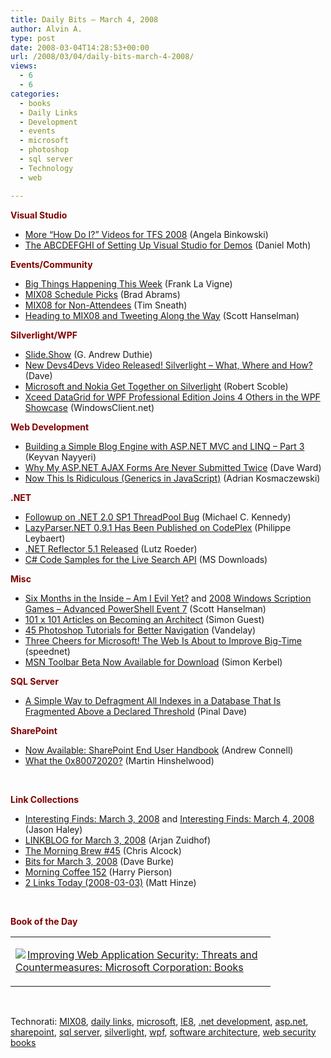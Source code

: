 ```yaml
---
title: Daily Bits – March 4, 2008
author: Alvin A.
type: post
date: 2008-03-04T14:28:53+00:00
url: /2008/03/04/daily-bits-march-4-2008/
views:
  - 6
  - 6
categories:
  - books
  - Daily Links
  - Development
  - events
  - microsoft
  - photoshop
  - sql server
  - Technology
  - web

---
```

**<font color="#800000">Visual Studio</font>**

  * [More &#8220;How Do I?&#8221; Videos for TFS 2008][1] (Angela Binkowski)
  * [The ABCDEFGHI of Setting Up Visual Studio for Demos][2] (Daniel Moth)

**<font color="#800000">Events/Community</font>**

  * [Big Things Happening This Week][3] (Frank La Vigne)
  * [MIX08 Schedule Picks][4] (Brad Abrams)
  * [MIX08 for Non-Attendees][5] (Tim Sneath)
  * [Heading to MIX08 and Tweeting Along the Way][6] (Scott Hanselman)

**<font color="#800000">Silverlight/WPF</font>**

  * [Slide.Show][7] (G. Andrew Duthie)
  * [New Devs4Devs Video Released! Silverlight &#8211; What, Where and How?][8] (Dave)
  * [Microsoft and Nokia Get Together on Silverlight][9] (Robert Scoble)
  * [Xceed DataGrid for WPF Professional Edition Joins 4 Others in the WPF Showcase][10] (WindowsClient.net)

**<font color="#800000">Web Development</font>**

  * [Building a Simple Blog Engine with ASP.NET MVC and LINQ &#8211; Part 3][11] (Keyvan Nayyeri)
  * [Why My ASP.NET AJAX Forms Are Never Submitted Twice][12] (Dave Ward)
  * [Now This Is Ridiculous (Generics in JavaScript)][13] (Adrian Kosmaczewski)

**<font color="#800000">.NET</font>**

  * [Followup on .NET 2.0 SP1 ThreadPool Bug][14] (Michael C. Kennedy)
  * [LazyParser.NET 0.9.1 Has Been Published on CodePlex][15] (Philippe Leybaert)
  * [.NET Reflector 5.1 Released][16] (Lutz Roeder)
  * [C# Code Samples for the Live Search API][17] (MS Downloads)

**<font color="#800000">Misc</font>**

  * [Six Months in the Inside &#8211; Am I Evil Yet?][18] and [2008 Windows Scription Games &#8211; Advanced PowerShell Event 7][19] (Scott Hanselman)
  * [101 x 101 Articles on Becoming an Architect][20] (Simon Guest)
  * [45 Photoshop Tutorials for Better Navigation][21] (Vandelay)
  * [Three Cheers for Microsoft! The Web Is About to Improve Big-Time][22] (speednet)
  * [MSN Toolbar Beta Now Available for Download][23] (Simon Kerbel)

**<font color="#800000">SQL Server</font>**

  * [A Simple Way to Defragment All Indexes in a Database That Is Fragmented Above a Declared Threshold][24] (Pinal Dave)

**<font color="#800000">SharePoint</font>**

  * [Now Available: SharePoint End User Handbook][25] (Andrew Connell)
  * [What the 0x80072020?][26] (Martin Hinshelwood)

&nbsp;

**<font color="#800000">Link Collections</font>**

  * [Interesting Finds: March 3, 2008][27] and [Interesting Finds: March 4, 2008][28] (Jason Haley)
  * [LINKBLOG for March 3, 2008][29] (Arjan Zuidhof)
  * [The Morning Brew #45][30] (Chris Alcock)
  * [Bits for March 3, 2008][31] (Dave Burke)
  * [Morning Coffee 152][32] (Harry Pierson)
  * [2 Links Today (2008-03-03)][33] (Matt Hinze)

&nbsp;

**<font color="#800000">Book of the Day</font>**

<div class="wlWriterSmartContent" id="scid:7dc1bd33-94bd-46fd-a20b-0131235bcd47:91f74038-11c4-45f5-88f7-878ed7781ae0" style="padding-right: 0px; display: inline; padding-left: 0px; float: none; padding-bottom: 0px; margin: 0px; padding-top: 0px">
  <table cellspacing="0" cellpadding="2" width="400" border="0" unselectable="on">
    <tr>
      <td valign="top" width="400">
        <p>
          <a title="Improving Web Application Security: Threats and Countermeasures: Microsoft Corporation: Books" href="http://www.amazon.com/exec/obidos/ASIN/0735618429/alvinashcraft-20"><img data-recalc-dims="1" decoding="async" src="https://i0.wp.com/images.amazon.com/images/P/0735618429.01.MZZZZZZZ.jpg?w=660" border="0" align="left" style="float:left" />Improving Web Application Security: Threats and Countermeasures: Microsoft Corporation: Books</a>
        </p>
      </td>
    </tr>
  </table>
</div>

&nbsp;

<div class="wlWriterSmartContent" id="scid:C16BAC14-9A3D-4c50-9394-FBFEF7A93539:c8e0ec78-0ffb-4892-974f-2b98394b261c" style="padding-right: 0px; display: inline; padding-left: 0px; padding-bottom: 0px; margin: 0px; padding-top: 0px">
  <!--dotnetkickit-->
</div>

<div class="wlWriterSmartContent" id="scid:d7bf807d-7bb0-458a-811f-90c51817d5c2:48fcf6a5-5fc4-4837-9c0a-be7cc056179c" style="padding-right: 0px; display: inline; padding-left: 0px; padding-bottom: 0px; margin: 0px; padding-top: 0px">
  <p>
    <span class="TagSite">Technorati:</span> <a href="http://technorati.com/tag/MIX08" rel="tag" class="tag">MIX08</a>, <a href="http://technorati.com/tag/daily+links" rel="tag" class="tag">daily links</a>, <a href="http://technorati.com/tag/microsoft" rel="tag" class="tag">microsoft</a>, <a href="http://technorati.com/tag/IE8" rel="tag" class="tag">IE8</a>, <a href="http://technorati.com/tag/.net+development" rel="tag" class="tag">.net development</a>, <a href="http://technorati.com/tag/asp.net" rel="tag" class="tag">asp.net</a>, <a href="http://technorati.com/tag/sharepoint" rel="tag" class="tag">sharepoint</a>, <a href="http://technorati.com/tag/sql+server" rel="tag" class="tag">sql server</a>, <a href="http://technorati.com/tag/silverlight" rel="tag" class="tag">silverlight</a>, <a href="http://technorati.com/tag/wpf" rel="tag" class="tag">wpf</a>, <a href="http://technorati.com/tag/software+architecture" rel="tag" class="tag">software architecture</a>, <a href="http://technorati.com/tag/web+security+books" rel="tag" class="tag">web security books</a><br /><!-- StartInsertedTags: MIX08, daily links, microsoft, IE8, .net development, asp.net, sharepoint, sql server, silverlight, wpf, software architecture, web security books :EndInsertedTags -->
  </p>
</div>

 [1]: http://blogs.msdn.com/angelab/archive/2008/03/03/more-how-do-i-videos-for-tfs-2008.aspx
 [2]: http://www.danielmoth.com/Blog/2008/03/abcdefghi-of-setting-up-visual-studio.html
 [3]: http://franksworld.com/blog/archive/2008/03/03/7980.aspx
 [4]: http://blogs.msdn.com/brada/archive/2008/03/03/mix-08-schedule-picks.aspx
 [5]: http://blogs.msdn.com/tims/archive/2008/03/03/mix08-for-non-attendees.aspx
 [6]: http://www.hanselman.com/blog/HeadingToMix08AndTweetingAlongTheWay.aspx
 [7]: http://blogs.msdn.com/gduthie/archive/2008/03/03/slide-show.aspx
 [8]: http://blogs.msdn.com/davedev/archive/2008/03/03/new-devs4devs-video-released-silverlight-what-where-and-how.aspx
 [9]: http://scobleizer.com/2008/03/04/microsoft-and-nokia-get-together-on-silverlight/
 [10]: http://windowsclient.net/blogs/featurednews/archive/2008/03/03/xceed-datagrid-for-wpf-professional-edition-joins-4-others-in-the-wpf-showcase.aspx
 [11]: http://nayyeri.net/blog/building-a-simple-blog-engine-with-asp-net-mvc-and-linq-part-3/
 [12]: http://encosia.com/2008/03/04/why-my-aspnet-ajax-forms-are-never-submitted-twice/
 [13]: http://kosmaczewski.net/2008/03/03/now-this-is-ridiculous/
 [14]: http://www.michaelckennedy.net/blog/PermaLink,guid,f57cf127-7bf7-445e-bef4-14c3598f92eb.aspx
 [15]: http://www.blog.activa.be/2008/03/01/LazyParserNETAlmostComplete.aspx
 [16]: http://www.aisto.com/Roeder/Frontier/Default.aspx?PermaLink=63
 [17]: http://www.microsoft.com/downloads/details.aspx?familyid=e32dac6f-abfc-4c07-9aa3-4ef95883883d&displaylang=en&tm
 [18]: http://www.hanselman.com/blog/SixMonthsInTheInsideAmIEvilYet.aspx
 [19]: http://www.hanselman.com/blog/2008WindowScriptingGamesAdvancedPowerShellEvent7.aspx
 [20]: http://simonguest.com/blogs/smguest/archive/2008/03/03/101-x-101-articles-on-becoming-an-architect.aspx
 [21]: http://vandelaydesign.com/blog/design/photoshop-navigation-tutorials/
 [22]: http://blogs.lotterypost.com/speednet/2008/03/three-cheers-for-microsoft-the-web-is-about.htm
 [23]: http://www.downloadsquad.com/2008/03/03/msn-toolbar-beta-now-available-for-download/
 [24]: http://blog.sqlauthority.com/2008/03/04/sql-server-2005-a-simple-way-to-defragment-all-indexes-in-a-database-that-is-fragmented-above-a-declared-threshold/
 [25]: http://andrewconnell.com/blog/archive/2008/03/03/NOW-AVAILABLE-SharePoint-End-User-Handbook.aspx
 [26]: http://hinshelwood.com/archive/2008/03/04/what-the-0x80072020.aspx
 [27]: http://jasonhaley.com/blog/archive/2008/03/03/141283.aspx
 [28]: http://jasonhaley.com/blog/archive/2008/03/04/141284.aspx
 [29]: http://arjansworld.blogspot.com/2008/03/linkblog-for-march-3-2008.html
 [30]: http://blog.cwa.me.uk/2008/03/04/the-morning-brew-45/
 [31]: http://dbvt.com/blog/archive/2008/03/03/bits-for-march-3-2008.aspx
 [32]: http://devhawk.net/2008/03/03/Morning+Coffee+152.aspx
 [33]: http://mhinze.com/2-links-today-2008-03-03/